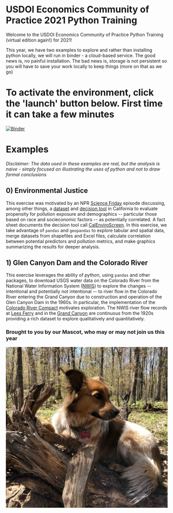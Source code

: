 # USDOI Economics Community of Practice 2021 Python Training

Welcome to the USDOI Economics Community of Practice Python Training (virtual edition again!)  for 2021!

This year, we have two examples to explore and rather than installing python locally, we will run in binder - a cloud-based service. The good news is, no painful installation. The bad news is, storage is not persistent so you will have to save your work locally to keep things (more on that as we go)

# To activate the environment, click the 'launch' button below. First time it can take a few minutes
[![Binder](https://mybinder.org/badge_logo.svg)](https://mybinder.org/v2/gh/mnfienen/doi_econ_2021/main?urlpath=lab)

# Examples
_Disclaimer: The data used in these examples are real, but the analysis is naive - simply focused on illustrating the uses of python and not to draw formal conclusions_

## 0) Environmental Justice
This exercise was motivated by an NPR [Science Friday](https://www.sciencefriday.com/educational-resources/environmental-justice-evaluating-zip-codes-and-pollution-burdens/) episode discussing, among other things, a [dataset](https://oehha.ca.gov/calenviroscreen) and [decision tool](https://oehha.ca.gov/calenviroscreen/report/calenviroscreen-30) in California to evaluate propensity for pollution exposure and demographics -- particular those based on race and socieconomic factors -- as potentially correlated. A fact sheet documents the decision tool call [CalEnviroScreen](https://oehha.ca.gov/media/downloads/calenviroscreen/fact-sheet/ces30factsheetfinal.pdf). In this exercise, we take advantage of `pandas` and `geopandas` to explore tabular and spatial data, merge datasets from shapefiles and Excel files, calculate correlation between potential predictors and pollution metrics, and make graphics summarizing the results for deeper analysis.

## 1) Glen Canyon Dam and the Colorado River
This exercise leverages the ability of python, using `pandas` and other packages, to download USGS water data on the Colorado River from the National Water Information System ([NWIS](https://waterdata.usgs.gov/nwis?)) to explore the changes -- intentional and potentially not intentional -- to river flow in the Colorado River entering the Grand Canyon due to construction and operation of the Glen Canyon Dam in the 1960s. In particular, the implementation of the [Colorado River Compact](https://en.wikipedia.org/wiki/Colorado_River_Compact) motivates exploration. The NWIS river flow records at [Lees Ferry](https://waterdata.usgs.gov/usa/nwis/uv?09380000) and in the [Grand Canyon](https://waterdata.usgs.gov/usa/nwis/uv?site_no=09402500) are continuous from the 1920s providing a rich dataset to explore qualitatively and quantitatively.

### Brought to you by our Mascot, who may or may not join us this year
![](mascot.jpg)